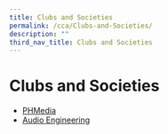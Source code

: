 ```yaml
---
title: Clubs and Societies
permalink: /cca/Clubs-and-Societies/
description: ""
third_nav_title: Clubs and Societies
---
```


# **Clubs and Societies**

* [PHMedia](https://staging.d3ecdhjpty4n6x.amplifyapp.com/cca/Clubs-and-Societies/PHMedia/)  
* [Audio Engineering](https://staging.d3ecdhjpty4n6x.amplifyapp.com/cca/Clubs-and-Societies/audio-engineering/)